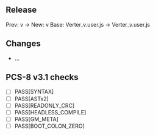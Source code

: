## Release
Prev: v<prev> → New: v<new>
Base: Verter_v<prev>.user.js → Verter_v<new>.user.js

## Changes
- ...

## PCS-8 v3.1 checks
- [ ] PASS[SYNTAX]
- [ ] PASS[ASTx2]
- [ ] PASS[READONLY_CRC]
- [ ] PASS[HEADLESS_COMPILE]
- [ ] PASS[GM_META]
- [ ] PASS[BOOT_COLON_ZERO]
